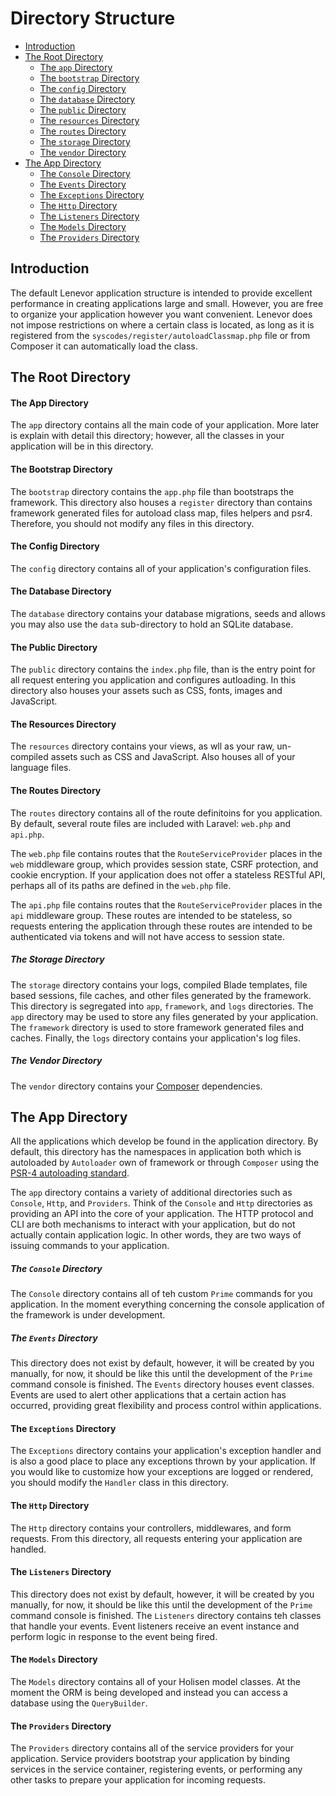 # Directory Structure

- [Introduction](#introduction)
- [The Root Directory](#the-root-directory)
    - [The `app` Directory](#the-root-app-directory)
    - [The `bootstrap` Directory](#the-bootstrap-directory)
    - [The `config` Directory](#the-config-directory)
    - [The `database` Directory](#the-database-directory)
    - [The `public` Directory](#the-public-directory)
    - [The `resources` Directory](#the-resources-directory)
    - [The `routes` Directory](#the-routes-directory)
    - [The `storage` Directory](#the-storage-directory)
    - [The `vendor` Directory](#the-vendor-directory)
- [The App Directory](#the-app-directory)
    - [The `Console` Directory](#the-console-directory)
    - [The `Events` Directory](#the-events-directory)
    - [The `Exceptions` Directory](#the-exceptions-directory)
    - [The `Http` Directory](#the-http-directory)
    - [The `Listeners` Directory](#the-listeners-directory)
    - [The `Models` Directory](#the-models-directory)
    - [The `Providers` Directory](#the-providers-directory)

<a name="introduction"></a>
## Introduction

The default Lenevor application structure  is intended to provide excellent performance in creating applications large and small. However, you are free to organize your application however you want convenient. Lenevor does not impose restrictions on where a certain class is located, as long as it is registered from the `syscodes/register/autoloadClassmap.php` file or from Composer it can automatically load the class.

<a name="the-root-directory"></a>
## The Root Directory

<a name="the-root-app-directory"></a>
#### The App Directory

The `app` directory contains all the main code of your application. More later is explain with detail this directory; however,  all the classes in your application will be in this directory.

<a name="the-bootstrap-directory"></a>
#### The Bootstrap Directory

The `bootstrap` directory contains the `app.php` file than bootstraps the framework. This directory also houses a `register` directory than contains framework generated files for autoload class map, files helpers and psr4. Therefore, you should not modify any files in this directory. 

<a name="the-config-directory"></a>
#### The Config Directory

The `config` directory contains all of your application's configuration files. 

<a name="the-database-directory"></a>
#### The Database Directory

The `database` directory contains your database migrations, seeds and allows you may also use the `data` sub-directory to hold an SQLite database.

<a name="the-public-directory"></a>
#### The Public Directory

The `public` directory contains the `index.php` file, than is the entry point for all request entering you application and configures autloading. In this directory also houses your assets such as CSS, fonts, images and JavaScript.

<a name="the-resources-directory"></a>
#### The Resources Directory

The `resources` directory contains your views, as wll as your raw, un-compiled assets such as CSS and JavaScript. Also houses all of your language files.

<a name="the-routes-directory"></a>
#### The Routes Directory

The `routes` directory contains all of the route definitoins for you application. By default, several route files are included with Laravel: `web.php` and `api.php`.

The `web.php` file contains routes that the `RouteServiceProvider` places in the `web` middleware group, which provides session state, CSRF protection, and cookie encryption. If your application does not offer a stateless RESTful API, perhaps all of its paths are defined in the `web.php` file.

The `api.php` file contains routes that the `RouteServiceProvider` places in the `api` middleware group. These routes are intended to be stateless, so requests entering the application through these routes are intended to be authenticated via tokens and will not have access to session state.

<a name="the-routes-directory"></a>
##### The Storage Directory

The `storage` directory contains your logs, compiled Blade templates, file based sessions, file caches, and other files generated by the framework. This directory is segregated into `app`, `framework`, and `logs` directories. The `app` directory may be used to store any files generated by your application. The `framework` directory is used to store framework generated files and caches. Finally, the `logs` directory contains your application's log files.

<a name="the-vendor-directory"></a>
##### The Vendor Directory

The `vendor` directory contains your [Composer](https://getcomposer.org) dependencies.

<a name="the-storage-directory"></a>
## The App Directory

All the applications which develop be found in the application directory. By default, this directory has the namespaces in application both which is autoloaded by `Autoloader` own of framework or through `Composer` using the [PSR-4 autoloading standard](https://www.php-fig.org/psr/psr-4/).

The `app` directory contains a variety of additional directories such as `Console`, `Http`, and `Providers`. Think of the `Console` and `Http` directories as providing an API into the core of your application. The HTTP protocol and CLI are both mechanisms to interact with your application, but do not actually contain application logic. In other words, they are two ways of issuing commands to your application. 

<a name="the-console-directory"></a>
##### The `Console` Directory

The `Console` directory contains all of teh custom `Prime` commands for you application. In the moment everything concerning the console application of the framework is under development. 

<a name="the-events-directory"></a>
##### The `Events` Directory

This directory does not exist by default, however, it will be created by you manually, for now, it should be like this until the development of the `Prime` command console is finished. The `Events` directory houses event classes. Events are used to alert other applications that a certain action has occurred, providing great flexibility and process control within applications.

<a name="the-exceptions-directory"></a>
#### The `Exceptions` Directory

The `Exceptions` directory contains your application's exception handler and is also a good place to place any exceptions thrown by your application. If you would like to customize how your exceptions are logged or rendered, you should modify the `Handler` class in this directory.

<a name="the-http-directory"></a>
#### The `Http` Directory

The `Http` directory contains your controllers, middlewares, and form requests. From this directory, all requests entering your application are handled. 

<a name="the-listeners-directory"></a>
#### The `Listeners` Directory

This directory does not exist by default, however, it will be created by you manually, for now, it should be like this until the development of the `Prime` command console is finished. The `Listeners` directory contains teh classes that handle your events. Event listeners receive an event instance and perform logic in response to the event being fired.

<a name="the-models-directory"></a>
#### The `Models` Directory

The `Models` directory contains all of your Holisen model classes. At the moment the ORM is being developed and instead you can access a database using the `QueryBuilder`.

<a name="the-providers-directory"></a>
#### The `Providers` Directory

The `Providers` directory contains all of the service providers for your application. Service providers bootstrap your application by binding services in the service container, registering events, or performing any other tasks to prepare your application for incoming requests.
